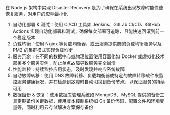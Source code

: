在 Node.js 架构中实现 Disaster Recovery 是为了确保在系统出现故障时能快速恢复服务，对用户的影响最小化

1. 自动化部署 & 测试：使用 CI/CD 工具如 Jenkins、GitLab CI/CD、GitHub Actions 实现自动化部署和测试，确保每次部署可追踪，且能快速回滚到前一个稳定版本
2. 负载均衡：使用 Nginx 等负载均衡器，或云服务提供商的负载均衡服务以及 PM2 的集群模式实现负载均衡
3. 服务冗余：在不同的数据中心或物理位置使用容器化如 Docker 或虚拟化技术部署多个服务实例，防止单点故障导致服务完全崩溃
4. 性能监控：持续监控应用状态，及时发现并响应系统故障
5. 自动故障转移：使用 DNS 故障转移、负载均衡器或特定的故障转移软件来监控服务健康状况，并在检测到故障时自动切换到备份节点，以保证服务的持续可用
6. 数据备份 & 恢复：使用数据库管理系统如 MongoDB、MySQL 提供的备份工具定期备份关键数据，使用版本控制系统如 Git 备份代码、配置文件和环境变量等，同时利用云存储解决方案保存备份
